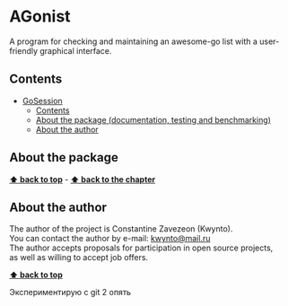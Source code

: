 # AGonist
A program for checking and maintaining an awesome-go list with a user-friendly graphical interface.

## Contents

- [GoSession](#agonist)
  - [Contents](#contents)
  - [About the package  (documentation, testing and benchmarking)](#about-the-package)
  - [About the author](#about-the-author)

## About the package

**[⬆ back to top](#agonist)** - **[⬆ back to the chapter](#about-the-package)**

## About the author

The author of the project is Constantine Zavezeon (Kwynto).  
You can contact the author by e-mail: kwynto@mail.ru  
The author accepts proposals for participation in open source projects,  
as well as willing to accept job offers.

**[⬆ back to top](#agonist)**

Экспериментирую с git 2 опять
